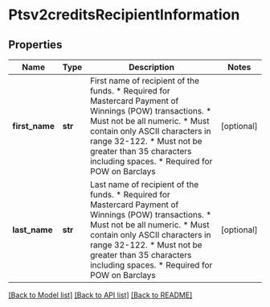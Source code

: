 # Ptsv2creditsRecipientInformation

## Properties
Name | Type | Description | Notes
------------ | ------------- | ------------- | -------------
**first_name** | **str** | First name of recipient of the funds. * Required for Mastercard Payment of Winnings (POW) transactions. * Must not be all numeric. * Must contain only ASCII characters in range 32-122. * Must not be greater than 35 characters including spaces. * Required for POW on Barclays  | [optional] 
**last_name** | **str** | Last name of recipient of the funds. * Required for Mastercard Payment of Winnings (POW) transactions. * Must not be all numeric. * Must contain only ASCII characters in range 32-122. * Must not be greater than 35 characters including spaces. * Required for POW on Barclays  | [optional] 

[[Back to Model list]](../README.md#documentation-for-models) [[Back to API list]](../README.md#documentation-for-api-endpoints) [[Back to README]](../README.md)


